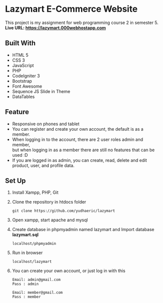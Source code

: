 # Lazymart E-Commerce Website

This project is my assignment for web programming course 2 in semester 5. <br>
**Live URL: https://lazymart.000webhostapp.com**

## Built With

- HTML 5
- CSS 3
- JavaScript
- PHP
- CodeIgniter 3
- Bootstrap
- Font Awesome
- Sequence JS Slide in Theme
- DataTables

## Feature
- Responsive on phones and tablet
- You can register and create your own account, the default is as a member.
- When logging in to the account, there are 2 user roles admin and member, <br> but when logging in as a member there are still no features that can be used :D
- If you are logged in as admin, you can create, read, delete and edit product, user, and profile data.

## Set Up
1. Install Xampp, PHP, Git
2. Clone the repository in htdocs folder

   ```
   git clone https://github.com/yudhaeric/lazymart
   ```
3. Open xampp, start apache and mysql
4. Create database in phpmyadmin named lazymart and Import database **lazymart.sql**

   ```
   localhost/phpmyadmin
   ```
6. Run in browser

   ```
   localhost/lazymart
   ```
7. You can create your own account, or just log in with this

   ```
   Email: admin@gmail.com
   Pass : admin

   Email: member@gmail.com
   Pass : member
   ```
